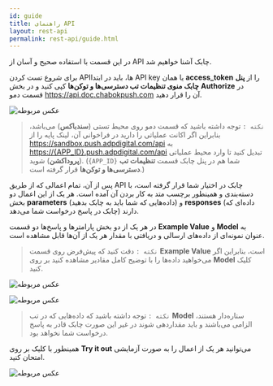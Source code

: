 ```yaml
---
id: guide
title: راهنمای API
layout: rest-api
permalink: rest-api/guide.html
---
```


در این قسمت با استفاده صحیح و آسان از API چابک آشنا خواهیم شد. 

 برای شروع تست کردن API‌ها، باید در ابتدا API key یا همان **access_token** را از **پنل چابک منوی تنظیمات تب دسترسی‌ها و توکن‌ها** کپی کنید و در بخش **Authorize** در قسمت دمو <https://api.doc.chabokpush.com> آن را قرار دهید.

![عکس مربوطه](http://uupload.ir/files/q4fa_authorize.png)

> `نکته :` توجه داشته باشید که قسمت دمو روی محیط تستی (**سندباکس**) می‌باشد، بنابراین اگر اکانت عملیاتی را دارید در فراخوانی آن، لینک پایه را از <https://sandbox.push.adpdigital.com/api> به <https://{APP_ID}.push.adpdigital.com/api> تبدیل کنید تا وارد محیط عملیاتی (**پروداکشن**) شوید. (`{APP_ID}` شما هم در پنل چابک قسمت **تنظیمات تب دسترسی‌ها و توکن‌ها** قرار گرفته است.)

پس از آن، تمام اعمالی که از طریق API چابک در اختیار شما قرار گرفته است، با دسته‌بندی و همینطور برچسب متد به کار بردن آن آمده است. هر یک از این اعمال دو بخش **parameters** (داده‌هایی که شما باید به چابک بدهید) و **responses** (داده‌ای که چابک در پاسخ درخواست شما می‌دهد) دارند.

در هر یک از دو بخش پارامتر‌ها و پاسخ‌ها دو قسمت **Example Value** و **Model** به عنوان نمونه‌ای از داده‌های ارسالی و دریافتی با مقدار هر یک از آن‌ها قابل مشاهده است. 

> `نکته :` دقت کنید که پیش‌فرض روی قسمت **Example Value** است، بنابراین اگر می‌خواهید داده‌ها را با توضیح کامل مقادیر مشاهده کنید بر روی **Model** کلیک کنید.

![عکس مربوطه](http://uupload.ir/files/7y8x_examplevalue.png)

![عکس مربوطه](http://uupload.ir/files/564q_model.png)

> `نکته :` توجه داشته باشید که داده‌هایی که در تب **Model** ستاره‌دار هستند، الزامی می‌باشند و باید مقدار‌دهی شوند در غیر این صورت چابک قادر به پاسخ درخواست شما نخواهد بود.

همینطور با کلیک بر روی **Try it out** می‌توانید هر یک از اعمال را به صورت آزمایشی امتحان کنید.

![عکس مربوطه](http://uupload.ir/files/5g8f_try.png)

